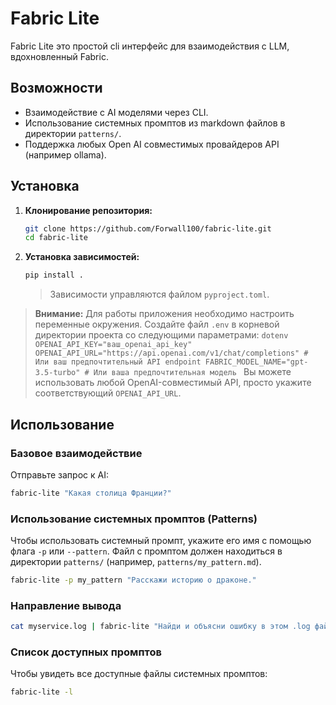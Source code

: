 # Fabric Lite

Fabric Lite это простой cli интерфейс для взаимодействия с LLM, вдохновленный Fabric.

## Возможности

- Взаимодействие с AI моделями через CLI.
- Использование системных промптов из markdown файлов в директории `patterns/`.
- Поддержка любых Open AI совместимых провайдеров API (например ollama).

## Установка

1.  **Клонирование репозитория:**
    ```bash
    git clone https://github.com/Forwall100/fabric-lite.git
    cd fabric-lite
    ```

2.  **Установка зависимостей:**
    ```bash
    pip install .
    ```
    > Зависимости управляются файлом `pyproject.toml`.

> **Внимание:** Для работы приложения необходимо настроить переменные окружения. Создайте файл `.env` в корневой директории проекта со следующими параметрами:
    ```dotenv
    OPENAI_API_KEY="ваш_openai_api_key"
    OPENAI_API_URL="https://api.openai.com/v1/chat/completions" # Или ваш предпочтительный API endpoint
    FABRIC_MODEL_NAME="gpt-3.5-turbo" # Или ваша предпочтительная модель
    ```
    Вы можете использовать любой OpenAI-совместимый API, просто укажите соответствующий `OPENAI_API_URL`.

## Использование

### Базовое взаимодействие

Отправьте запрос к AI:

```bash
fabric-lite "Какая столица Франции?"
```

### Использование системных промптов (Patterns)

Чтобы использовать системный промпт, укажите его имя с помощью флага `-p` или `--pattern`. Файл с промптом должен находиться в директории `patterns/` (например, `patterns/my_pattern.md`).

```bash
fabric-lite -p my_pattern "Расскажи историю о драконе."
```

### Направление вывода
```bash
cat myservice.log | fabric-lite "Найди и объясни ошибку в этом .log файле"
```

### Список доступных промптов

Чтобы увидеть все доступные файлы системных промптов:

```bash
fabric-lite -l
```
